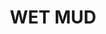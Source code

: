---
title: "WET MUD              "
price: "TBA"
desc: "Opis nije dostupan"
img_path: "/assets/img/A.MIG-1705.jpg"
brand: AMMO
available: true
cat: "weathering"
subcat: "ENAMEL HEAVY MUD TEXTURE"
subsubcat: "SS"
---